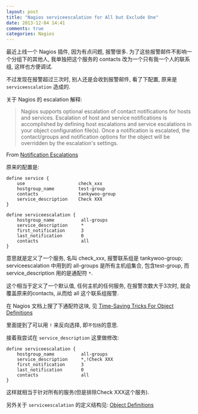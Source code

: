 ```yaml
---
layout: post
title: "Nagios serviceescalation for All but Exclude One"
date: 2013-12-04 14:41
comments: true
categories: Nagios
---
```


<!-- more -->

最近上线一个 Nagios 插件, 因为有点问题, 报警很多. 为了这些报警邮件不影响一个分组下的其他人, 我单独把这个服务的 contacts 改为一个只有我一个人的联系组, 这样也方便调试.

不过发现在报警超过三次时, 别人还是会收到报警邮件, 看了下配置, 原来是 `serviceescalation` 造成的.

关于 Nagios 的 escalation 解释:

> Nagios supports optional escalation of contact notifications for hosts and services. Escalation of host and service notifications is accomplished by defining host escalations and service escalations in your object configuration file(s). Once a notification is escalated, the contact/groups and notification options for the object will be overridden by the escalation's settings.

From [Notification Escalations](http://nagios.sourceforge.net/docs/nagioscore/4/en/escalations.html)

原来的配置是:

	define service {
		use                    check_xxx
		hostgroup_name         test-group
		contacts               tankywoo-group
		service_description    Check XXX
	}

	define serviceescalation {
		hostgroup_name          all-groups
		service_description     *
		first_notification      3
		last_notification       0
		contacts                all
	}

意思就是定义了一个服务, 名叫 check_xxx, 报警联系组是 tankywoo-group; serviceescalation 中用到的 all-groups 是所有主机组集合, 包含test-group, 而service_description 用的是通配符 `*`.

这个相当于定义了一个默认值, 任何主机的任何服务, 在报警次数大于3次时, 就会覆盖原来的contacts, 从而给 all 这个联系组报警.


在 Nagios 文档上搜了下通配符这块, 见 [Time-Saving Tricks For Object Definitions](http://nagios.sourceforge.net/docs/3_0/objecttricks.html#serviceescalation)

里面提到了可以用 `!` 来反向选择, 即`不包括`的意思. 

接着我尝试在 `service_description` 这里做修改:

	define serviceescalation {
		hostgroup_name          all-groups
		service_description     *,!Check XXX
		first_notification      3
		last_notification       0
		contacts                all
	}

这样就相当于针对所有的服务(但是排除Check XXX这个服务).

另外关于 `serviceescalation` 的定义结构见: [Object Definitions](http://nagios.sourceforge.net/docs/nagioscore/3/en/objectdefinitions.html#serviceescalation)
